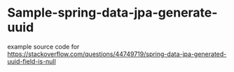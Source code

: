 # Sample-spring-data-jpa-generate-uuid

example source code for https://stackoverflow.com/questions/44749719/spring-data-jpa-generated-uuid-field-is-null
